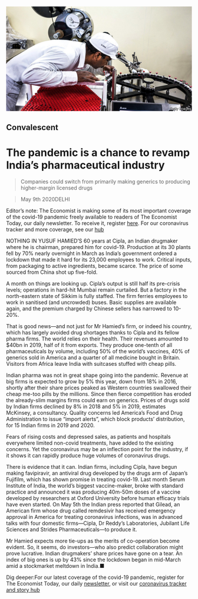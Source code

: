 ![](./images/20200509_WBP503.jpg)

## Convalescent

# The pandemic is a chance to revamp India’s pharmaceutical industry

> Companies could switch from primarily making generics to producing higher-margin licensed drugs

> May 9th 2020DELHI

Editor’s note: The Economist is making some of its most important coverage of the covid-19 pandemic freely available to readers of The Economist Today, our daily newsletter. To receive it, register [here](https://www.economist.com//newslettersignup). For our coronavirus tracker and more coverage, see our [hub](https://www.economist.com//coronavirus)

NOTHING IN YUSUF HAMIED’S 60 years at Cipla, an Indian drugmaker where he is chairman, prepared him for covid-19. Production at its 30 plants fell by 70% nearly overnight in March as India’s government ordered a lockdown that made it hard for its 23,000 employees to work. Critical inputs, from packaging to active ingredients, became scarce. The price of some sourced from China shot up five-fold.

A month on things are looking up. Cipla’s output is still half its pre-crisis levels; operations in hard-hit Mumbai remain curtailed. But a factory in the north-eastern state of Sikkim is fully staffed. The firm ferries employees to work in sanitised (and uncrowded) buses. Basic supplies are available again, and the premium charged by Chinese sellers has narrowed to 10-20%.

That is good news—and not just for Mr Hamied’s firm, or indeed his country, which has largely avoided drug shortages thanks to Cipla and its fellow pharma firms. The world relies on their health. Their revenues amounted to $40bn in 2019, half of it from exports. They produce one-tenth of all pharmaceuticals by volume, including 50% of the world’s vaccines, 40% of generics sold in America and a quarter of all medicine bought in Britain. Visitors from Africa leave India with suitcases stuffed with cheap pills.

Indian pharma was not in great shape going into the pandemic. Revenue at big firms is expected to grow by 5% this year, down from 18% in 2016, shortly after their share prices peaked as Western countries swallowed their cheap me-too pills by the millions. Since then fierce competition has eroded the already-slim margins firms could earn on generics. Prices of drugs sold by Indian firms declined by 8% in 2018 and 5% in 2019, estimates McKinsey, a consultancy. Quality concerns led America’s Food and Drug Administration to issue “import alerts”, which block products’ distribution, for 15 Indian firms in 2019 and 2020.

Fears of rising costs and depressed sales, as patients and hospitals everywhere limited non-covid treatments, have added to the existing concerns. Yet the coronavirus may be an inflection point for the industry, if it shows it can rapidly produce huge volumes of coronavirus drugs.

There is evidence that it can. Indian firms, including Cipla, have begun making favipiravir, an antiviral drug developed by the drugs arm of Japan’s Fujifilm, which has shown promise in treating covid-19. Last month Serum Institute of India, the world’s biggest vaccine-maker, broke with standard practice and announced it was producing 40m-50m doses of a vaccine developed by researchers at Oxford University before human efficacy trials have even started. On May 5th the Indian press reported that Gilead, an American firm whose drug called remdesivir has received emergency approval in America for treating coronavirus infections, was in advanced talks with four domestic firms—Cipla, Dr Reddy’s Laboratories, Jubilant Life Sciences and Strides Pharmaceuticals—to produce it.

Mr Hamied expects more tie-ups as the merits of co-operation become evident. So, it seems, do investors—who also predict collaboration might prove lucrative. Indian drugmakers’ share prices have gone on a tear. An index of big ones is up by 43% since the lockdown began in mid-March amid a stockmarket meltdown in India.■



Dig deeper:For our latest coverage of the covid-19 pandemic, register for The Economist Today, our daily [newsletter](https://www.economist.com//newslettersignup), or visit our [coronavirus tracker and story hub](https://www.economist.com//coronavirus)